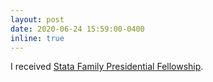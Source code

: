 ```yaml
---
layout: post
date: 2020-06-24 15:59:00-0400
inline: true
---
```

I received [Stata Family Presidential Fellowship](https://web.mit.edu/provost/presfellow/).
